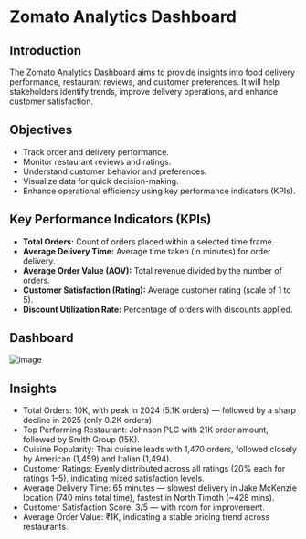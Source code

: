 # Zomato Analytics Dashboard

## Introduction
The Zomato Analytics Dashboard aims to provide insights into food delivery performance, restaurant reviews, and customer preferences. It will help stakeholders identify trends, improve delivery operations, and enhance customer satisfaction.

## Objectives
- Track order and delivery performance.
- Monitor restaurant reviews and ratings.
- Understand customer behavior and preferences.
- Visualize data for quick decision-making.
- Enhance operational efficiency using key performance indicators (KPIs).

## Key Performance Indicators (KPIs)
- **Total Orders:** Count of orders placed within a selected time frame.
- **Average Delivery Time:** Average time taken (in minutes) for order delivery.
- **Average Order Value (AOV):** Total revenue divided by the number of orders.
- **Customer Satisfaction (Rating):** Average customer rating (scale of 1 to 5).
- **Discount Utilization Rate:** Percentage of orders with discounts applied.

## Dashboard
![image](https://github.com/user-attachments/assets/e657a5c4-9931-4db0-8ae9-f84fbcb3d269)

## Insights
- Total Orders: 10K, with peak in 2024 (5.1K orders) — followed by a sharp decline in 2025 (only 0.2K orders).
- Top Performing Restaurant: Johnson PLC with 21K order amount, followed by Smith Group (15K).
- Cuisine Popularity: Thai cuisine leads with 1,470 orders, followed closely by American (1,459) and Italian (1,494).
- Customer Ratings: Evenly distributed across all ratings (20% each for ratings 1–5), indicating mixed satisfaction levels.
- Average Delivery Time: 65 minutes — slowest delivery in Jake McKenzie location (740 mins total time), fastest in North Timoth (~428 mins).
- Customer Satisfaction Score: 3/5 — with room for improvement.
- Average Order Value: ₹1K, indicating a stable pricing trend across restaurants.
